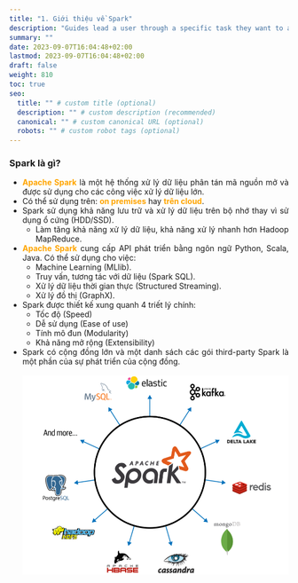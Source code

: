 ```yaml
---
title: "1. Giới thiệu về Spark"
description: "Guides lead a user through a specific task they want to accomplish, often with a sequence of steps."
summary: ""
date: 2023-09-07T16:04:48+02:00
lastmod: 2023-09-07T16:04:48+02:00
draft: false
weight: 810
toc: true
seo:
  title: "" # custom title (optional)
  description: "" # custom description (recommended)
  canonical: "" # custom canonical URL (optional)
  robots: "" # custom robot tags (optional)
---
```

<style>body {text-align: justify}</style>
[//]: # (<span style="color: orange; font-weight:bold;"> </span>)
### Spark là gì?
- <span style="color: orange; font-weight:bold;">Apache Spark</span> là một hệ thống xử lý dữ liệu phân tán mã nguồn mở và được sử dụng cho các công việc xử lý dữ liệu lớn.
- Có thể sử dụng trên: <span style="color: orange; font-weight:bold;">on premises</span> hay <span style="color: orange; font-weight:bold;">trên cloud</span>.
- Spark sử dụng khả năng lưu trữ và xử lý dữ liệu trên bộ nhớ thay vì sử dụng ổ cứng (HDD/SSD).
  - Làm tăng khả năng xử lý dữ liệu, khả năng xử lý nhanh hơn Hadoop MapReduce.
- <span style="color: orange; font-weight:bold;">Apache Spark</span> cung cấp API phát triển bằng ngôn ngữ Python, Scala, Java. Có thể sử dụng cho việc:
  - Machine Learning (MLlib).
  - Truy vấn, tương tác với dữ liệu (Spark SQL).
  - Xử lý dữ liệu thời gian thực (Structured Streaming).
  - Xử lý đồ thị (GraphX).
- Spark được thiết kế xung quanh 4 triết lý chính:
  - Tốc độ (Speed)
  - Dễ sử dụng (Ease of use)
  - Tính mô đun (Modularity)
  - Khả năng mở rộng (Extensibility)
- Spark có cộng đồng lớn và một danh sách các gói third-party Spark là một phần của sự phát triển của cộng đồng.
<br> <br>
![spark-third-party](images/spark-third-party.png)
